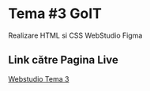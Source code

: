 # Tema #3 GoIT

Realizare HTML si CSS WebStudio Figma

## Link către Pagina Live
[Webstudio Tema 3](https://apophis96.github.io/goit-markup-hw-01/)
